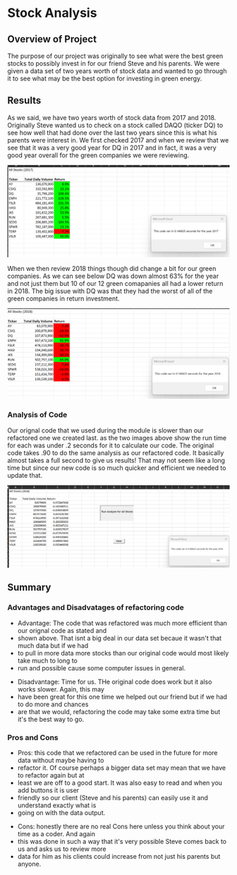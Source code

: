 # Stock Analysis 

## Overview of Project

The purpose of our project was originally to see what were the best green stocks to possibly invest in
for our friend Steve and his parents. We were given a data set of two years worth of stock data and
wanted to go through it to see what may be the best option for investing in green energy.  


## Results

As we said, we have two years worth of stock data from 2017 and 2018.  Originally Steve wanted us
to check on a stock called DAQO (ticker DQ) to see how well that had done over the last two years since this
is what his parents were interest in.  We first checked 2017 and when we review that we see that it was a very
good year for DQ in 2017 and in fact, it was a very good year overall for the green companies we were reviewing.

![](Resources/VBA_Challenge_2017.png)

When we then review 2018 things though did change a bit for our green companies.  As we can see below DQ
was down almost 63% for the year and not just them but 10 of our 12 green comapanies all had a lower 
return in 2018.  The big issue with DQ was that they had the worst of all of the green companies in
return investment.

![](Resources/VBA_Challenge_2018.png)

### Analysis of Code

Our orignal code that we used during the module is slower than our refactored one we created last.
as the two images above show the run time for each was under .2 seconds for it to calculate our code.
The original code takes .90 to do the same analysis as our refactored code.  It basically almost takes
a full second to give us results!  That may not seem like a long time but since our new code is so
much quicker and efficient we needed to update that. 

![](Resources/2018_green_orignal.png)

## Summary

### Advantages and Disadvatages of refactoring code

- Advantage:  The code that was refactored was much more efficient than our orignal code as stated and
- shown above.  That isnt a big deal in our data set becaue it wasn't that much data but if we had
- to pull in more data more stocks than our original code would most likely take much to long to 
- run and possible cause some computer issues in general. 

* Disadvantage:  Time for us.  THe original code does work but it also works slower.  Again, this may
* have been great for this one time we helped out our friend but if we had to do more and chances
* are that we would, refactoring the code may take some extra time but it's the best way to go.

### Pros and Cons

+ Pros:  this code that we refactored can be used in the future for more data without maybe having to
+ refactor it.  Of course perhaps a bigger data set may mean that we have to refactor again but at
+ least we are off to a good start.  It was also easy to read and when you add buttons it is user 
+ friendly so our client (Steve and his parents) can easily use it and understand exactly what is 
+ going on with the data output.

- Cons:  honestly there are no real Cons here unless you think about your time as a coder.  And again
- this was done in such a way that it's very possible Steve comes back to us and asks us to review more
- data for him as his clients could increase from not just his parents but anyone.  


